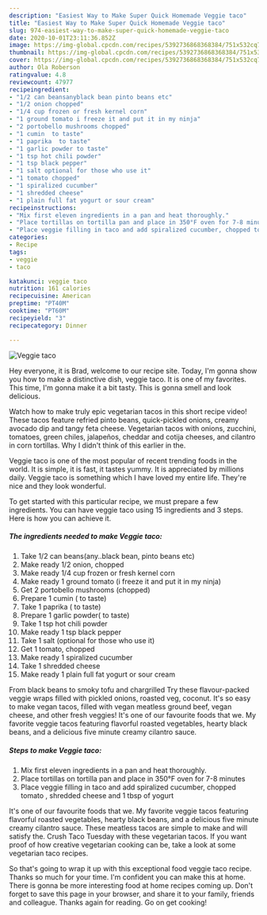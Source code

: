 ```yaml
---
description: "Easiest Way to Make Super Quick Homemade Veggie taco"
title: "Easiest Way to Make Super Quick Homemade Veggie taco"
slug: 974-easiest-way-to-make-super-quick-homemade-veggie-taco
date: 2020-10-01T23:11:36.852Z
image: https://img-global.cpcdn.com/recipes/5392736868368384/751x532cq70/veggie-taco-recipe-main-photo.jpg
thumbnail: https://img-global.cpcdn.com/recipes/5392736868368384/751x532cq70/veggie-taco-recipe-main-photo.jpg
cover: https://img-global.cpcdn.com/recipes/5392736868368384/751x532cq70/veggie-taco-recipe-main-photo.jpg
author: Ola Roberson
ratingvalue: 4.8
reviewcount: 47977
recipeingredient:
- "1/2 can beansanyblack bean pinto beans etc"
- "1/2 onion chopped"
- "1/4 cup frozen or fresh kernel corn"
- "1 ground tomato i freeze it and put it in my ninja"
- "2 portobello mushrooms chopped"
- "1 cumin  to taste"
- "1 paprika  to taste"
- "1 garlic powder to taste"
- "1 tsp hot chili powder"
- "1 tsp black pepper"
- "1 salt optional for those who use it"
- "1 tomato chopped"
- "1 spiralized cucumber"
- "1 shredded cheese"
- "1 plain full fat yogurt or sour cream"
recipeinstructions:
- "Mix first eleven ingredients in a pan and heat thoroughly."
- "Place tortillas on tortilla pan and place in 350°F oven for 7-8 minutes"
- "Place veggie filling in taco and add spiralized cucumber, chopped tomato , shredded cheese and 1 tbsp of yogurt"
categories:
- Recipe
tags:
- veggie
- taco

katakunci: veggie taco 
nutrition: 161 calories
recipecuisine: American
preptime: "PT40M"
cooktime: "PT60M"
recipeyield: "3"
recipecategory: Dinner

---
```



![Veggie taco](https://img-global.cpcdn.com/recipes/5392736868368384/751x532cq70/veggie-taco-recipe-main-photo.jpg)

Hey everyone, it is Brad, welcome to our recipe site. Today, I'm gonna show you how to make a distinctive dish, veggie taco. It is one of my favorites. This time, I'm gonna make it a bit tasty. This is gonna smell and look delicious.

Watch how to make truly epic vegetarian tacos in this short recipe video! These tacos feature refried pinto beans, quick-pickled onions, creamy avocado dip and tangy feta cheese. Vegetarian tacos with onions, zucchini, tomatoes, green chiles, jalapeños, cheddar and cotija cheeses, and cilantro in corn tortillas. Why I didn&#39;t think of this earlier in the.

Veggie taco is one of the most popular of recent trending foods in the world. It is simple, it is fast, it tastes yummy. It is appreciated by millions daily. Veggie taco is something which I have loved my entire life. They're nice and they look wonderful.


To get started with this particular recipe, we must prepare a few ingredients. You can have veggie taco using 15 ingredients and 3 steps. Here is how you can achieve it.

<!--inarticleads1-->

##### The ingredients needed to make Veggie taco:

1. Take 1/2 can beans(any..black bean, pinto beans etc)
1. Make ready 1/2 onion, chopped
1. Make ready 1/4 cup frozen or fresh kernel corn
1. Make ready 1 ground tomato (i freeze it and put it in my ninja)
1. Get 2 portobello mushrooms (chopped)
1. Prepare 1 cumin ( to taste)
1. Take 1 paprika ( to taste)
1. Prepare 1 garlic powder( to taste)
1. Take 1 tsp hot chili powder
1. Make ready 1 tsp black pepper
1. Take 1 salt (optional for those who use it)
1. Get 1 tomato, chopped
1. Make ready 1 spiralized cucumber
1. Take 1 shredded cheese
1. Make ready 1 plain full fat yogurt or sour cream


From black beans to smoky tofu and chargrilled Try these flavour-packed veggie wraps filled with pickled onions, roasted veg, coconut. It&#39;s so easy to make vegan tacos, filled with vegan meatless ground beef, vegan cheese, and other fresh veggies! It&#39;s one of our favourite foods that we. My favorite veggie tacos featuring flavorful roasted vegetables, hearty black beans, and a delicious five minute creamy cilantro sauce. 

<!--inarticleads2-->

##### Steps to make Veggie taco:

1. Mix first eleven ingredients in a pan and heat thoroughly.
1. Place tortillas on tortilla pan and place in 350°F oven for 7-8 minutes
1. Place veggie filling in taco and add spiralized cucumber, chopped tomato , shredded cheese and 1 tbsp of yogurt


It&#39;s one of our favourite foods that we. My favorite veggie tacos featuring flavorful roasted vegetables, hearty black beans, and a delicious five minute creamy cilantro sauce. These meatless tacos are simple to make and will satisfy the. Crush Taco Tuesday with these vegetarian tacos. If you want proof of how creative vegetarian cooking can be, take a look at some vegetarian taco recipes. 

So that's going to wrap it up with this exceptional food veggie taco recipe. Thanks so much for your time. I'm confident you can make this at home. There is gonna be more interesting food at home recipes coming up. Don't forget to save this page in your browser, and share it to your family, friends and colleague. Thanks again for reading. Go on get cooking!
